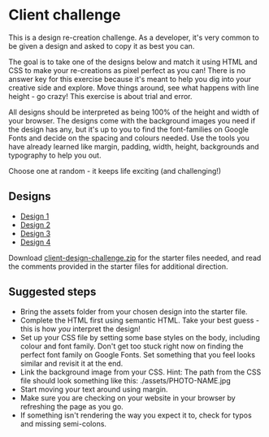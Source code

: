 # Client challenge
This is a design re-creation challenge. As a developer, it's very common to be given a design and asked to copy it as best you can.

The goal is to take one of the designs below and match it using HTML and CSS to make your re-creations as pixel perfect as you can! There is no answer key for this exercise because it's meant to help you dig into your creative side and explore. Move things around, see what happens with line height - go crazy! This exercise is about trial and error.

All designs should be interpreted as being 100% of the height and width of your browser. The designs come with the background images you need if the design has any, but it's up to you to find the font-families on Google Fonts and decide on the spacing and colours needed. Use the tools you have already learned like margin, padding, width, height, backgrounds and typography to help you out.

Choose one at random - it keeps life exciting (and challenging!)

## Designs
* [Design 1](https://hychalknotes.s3.amazonaws.com/action-horizon--conEd.zip)
* [Design 2](https://hychalknotes.s3.amazonaws.com/hot-cops--conEd.zip)
* [Design 3](https://hychalknotes.s3.amazonaws.com/plant-n-flowers--conEd.zip)
* [Design 4](https://hychalknotes.s3.amazonaws.com/the-new-vibe--conEd.zip)

Download [client-design-challenge.zip](https://hychalknotes.s3.amazonaws.com/client-design-challenge--conEd.zip) for the starter files needed, and read the comments provided in the starter files for additional direction.

## Suggested steps
* Bring the assets folder from your chosen design into the starter file.
* Complete the HTML first using semantic HTML. Take your best guess - this is how *you* interpret the design!
* Set up your CSS file by setting some base styles on the body, including colour and font family. Don't get too stuck right now on finding the perfect font family on Google Fonts. Set something that you feel looks similar and revisit it at the end.
* Link the background image from your CSS. Hint: The path from the CSS file should look something like this: ./assets/PHOTO-NAME.jpg
* Start moving your text around using margin.
* Make sure you are checking on your website in your browser by refreshing the page as you go.
* If something isn't rendering the way you expect it to, check for typos and missing semi-colons.